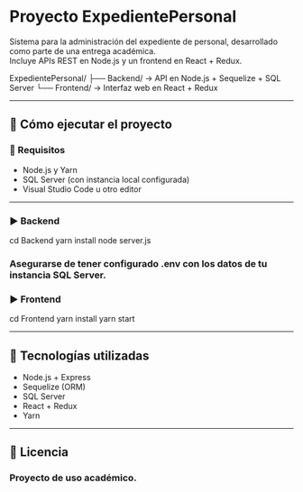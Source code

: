 # Proyecto ExpedientePersonal

Sistema para la administración del expediente de personal, desarrollado como parte de una entrega académica.  
Incluye APIs REST en Node.js y un frontend en React + Redux.

ExpedientePersonal/ 
├── Backend/ → API en Node.js + Sequelize + SQL Server 
└── Frontend/ → Interfaz web en React + Redux

---

## 🚀 Cómo ejecutar el proyecto

### 🔧 Requisitos
- Node.js y Yarn
- SQL Server (con instancia local configurada)
- Visual Studio Code u otro editor

---

### ▶️ Backend

cd Backend
yarn install
node server.js

### Asegurarse de tener configurado .env con los datos de tu instancia SQL Server.

### ▶️ Frontend

cd Frontend
yarn install
yarn start

---

## 📌 Tecnologías utilizadas
- Node.js + Express
- Sequelize (ORM)
- SQL Server
- React + Redux
- Yarn

---

## 📄 Licencia

### Proyecto de uso académico.
